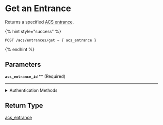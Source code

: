 # Get an Entrance

Returns a specified [ACS entrance](../../../capability-guides/access-systems/retrieving-entrance-details.md).

{% hint style="success" %}
```
POST /acs/entrances/get ⇒ { acs_entrance }
```
{% endhint %}

## Parameters

**`acs_entrance_id`** ** (Required)

---


<details>

<summary>Authentication Methods</summary>

- API key
- Client session token
</details>

## Return Type

[acs\_entrance](./)
